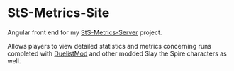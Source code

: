 # StS-Metrics-Site
Angular front end for my [StS-Metrics-Server](https://github.com/adambennett/StS-Metrics-Server) project.

Allows players to view detailed statistics and metrics concerning runs completed with [DuelistMod](https://github.com/adambennett/StS-DuelistMod) and other modded Slay the Spire characters as well.
